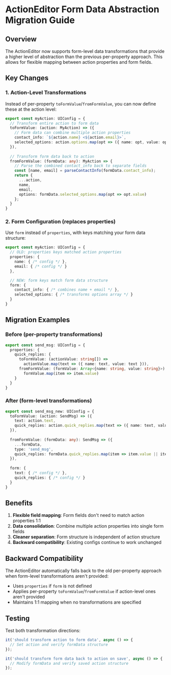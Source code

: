 # ActionEditor Form Data Abstraction Migration Guide

## Overview

The ActionEditor now supports form-level data transformations that provide a higher level of abstraction than the previous per-property approach. This allows for flexible mapping between action properties and form fields.

## Key Changes

### 1. Action-Level Transformations
Instead of per-property `toFormValue`/`fromFormValue`, you can now define these at the action level:

```typescript
export const myAction: UIConfig = {
  // Transform entire action to form data
  toFormValue: (action: MyAction) => ({
    // Form data can combine multiple action properties
    contact_info: `${action.name} <${action.email}>`,
    selected_options: action.options.map(opt => ({ name: opt, value: opt }))
  }),
  
  // Transform form data back to action
  fromFormValue: (formData: any): MyAction => {
    // Parse the combined contact_info back to separate fields
    const [name, email] = parseContactInfo(formData.contact_info);
    return {
      ...action,
      name,
      email,
      options: formData.selected_options.map(opt => opt.value)
    };
  }
}
```

### 2. Form Configuration (replaces properties)
Use `form` instead of `properties`, with keys matching your form data structure:

```typescript
export const myAction: UIConfig = {
  // OLD: properties keys matched action properties
  properties: {
    name: { /* config */ },
    email: { /* config */ }
  },

  // NEW: form keys match form data structure
  form: {
    contact_info: { /* combines name + email */ },
    selected_options: { /* transforms options array */ }
  }
}
```

## Migration Examples

### Before (per-property transformations)
```typescript
export const send_msg: UIConfig = {
  properties: {
    quick_replies: {
      toFormValue: (actionValue: string[]) => 
        actionValue.map(text => ({ name: text, value: text })),
      fromFormValue: (formValue: Array<{name: string, value: string}>) =>
        formValue.map(item => item.value)
    }
  }
}
```

### After (form-level transformations)
```typescript
export const send_msg_new: UIConfig = {
  toFormValue: (action: SendMsg) => ({
    text: action.text,
    quick_replies: action.quick_replies.map(text => ({ name: text, value: text }))
  }),
  
  fromFormValue: (formData: any): SendMsg => ({
    ...formData,
    type: 'send_msg',
    quick_replies: formData.quick_replies.map(item => item.value || item.name)
  }),
  
  form: {
    text: { /* config */ },
    quick_replies: { /* config */ }
  }
}
```

## Benefits

1. **Flexible field mapping**: Form fields don't need to match action properties 1:1
2. **Data consolidation**: Combine multiple action properties into single form fields
3. **Cleaner separation**: Form structure is independent of action structure
4. **Backward compatibility**: Existing configs continue to work unchanged

## Backward Compatibility

The ActionEditor automatically falls back to the old per-property approach when form-level transformations aren't provided:

- Uses `properties` if `form` is not defined
- Applies per-property `toFormValue`/`fromFormValue` if action-level ones aren't provided
- Maintains 1:1 mapping when no transformations are specified

## Testing

Test both transformation directions:

```typescript
it('should transform action to form data', async () => {
  // Set action and verify formData structure
});

it('should transform form data back to action on save', async () => {
  // Modify formData and verify saved action structure
});
```